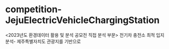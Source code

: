 # competition-JejuElectricVehicleChargingStation
<2023년도 환경데이터 활용 및 분석 공모전 직접 분석 부문>
전기차 충전소 최적 입지 분석- 제주특별자치도 관광지를 기반으로
